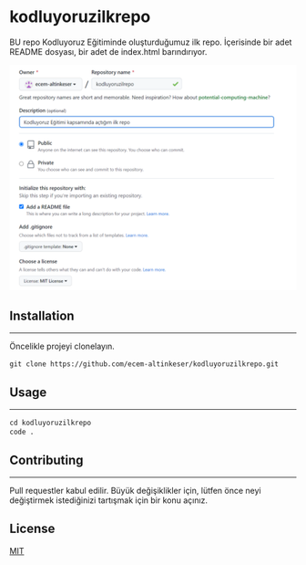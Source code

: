 # kodluyoruzilkrepo
BU repo Kodluyoruz Eğitiminde oluşturduğumuz ilk repo. İçerisinde bir adet README dosyası, bir adet de index.html barındırıyor.

![projenin fotoğrafı](kodluyoruzrepo.png)

## Installation
---
Öncelikle projeyi clonelayın.

```
git clone https://github.com/ecem-altinkeser/kodluyoruzilkrepo.git
```

## Usage
---
```
cd kodluyoruzilkrepo
code .
```

## Contributing
---
Pull requestler kabul edilir. Büyük değişiklikler için, lütfen önce neyi değiştirmek istediğinizi tartışmak için bir konu açınız.

License
---
[MIT](https://choosealicense.com/licenses/mit/)